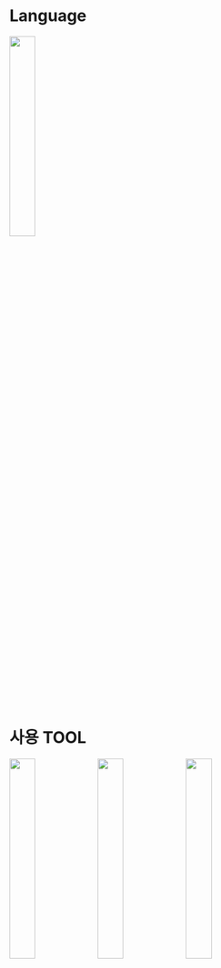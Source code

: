 # Language
<img src = "https://github.com/Berry-G/STUDY/assets/69233747/ab5a409d-fd9c-4ffb-93b2-6f59aef69b01" width="30%" height="30%">

# 사용 TOOL
<img src = "https://github.com/Berry-G/STUDY/assets/69233747/fa596400-6101-421d-9c8e-e26404d5fbf7" width="30%" height="30%">
<img src = "https://github.com/Berry-G/STUDY/assets/69233747/7e6e22f1-79e4-4dea-85f3-b277c0840786" width="30%" height="30%">
<img src = "https://github.com/Berry-G/STUDY/assets/69233747/ceff6ffb-a380-4bf3-a40a-dcdedc8fdaf7" width="30%" height="30%">

